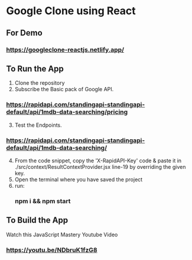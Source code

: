 # Google Clone using React

## For Demo
### https://googleclone-reactjs.netlify.app/

## To Run the App 
1. Clone the repository
2. Subscribe the Basic pack of Google API. 
  ### https://rapidapi.com/standingapi-standingapi-default/api/1mdb-data-searching/pricing
3. Test the Endpoints. 
  ### https://rapidapi.com/standingapi-standingapi-default/api/1mdb-data-searching/ 
4. From the code snippet, copy the 'X-RapidAPI-Key' code & paste it in ./src/context/ResultContextProvider.jsx line-19 by overriding the given key.
5. Open the terminal where you have saved the project
6. run: 
    ### npm i && npm start 

## To Build the App
Watch this JavaScript Mastery Youtube Video
### https://youtu.be/NDbruK1fzG8
